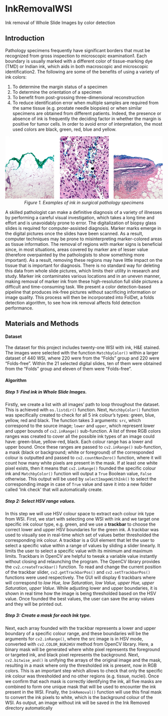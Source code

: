 # InkRemovalWSI
Ink removal of Whole Slide Images by color detection


## Introduction
Pathology specimens frequently have significant borders that must be recognized from gross inspection to microscopic examination1. 
Each boundary is usually marked with a different color of tissue-marking dye (TMD) or Indian ink, which aids in both macroscopic and microscopic identification2. 
The following are some of the benefits of using a variety of ink colors: 
1) To determine the margin status of a specimen 
2) To determine the orientation of a specimen 
3) To benefit from post-grossing three-dimensional reconstruction
4) To reduce identification error when multiple samples are required from the same tissue (e.g. prostate needle biopsies) or when similar specimens are obtained from different patients. 
Indeed, the presence or absence of ink is frequently the deciding factor in whether the margin is positive for tumor cells. 
In order to avoid error of interpretation, the most used colors are black, green, red, blue and yellow.

<p align="center">
<img src="Images/Picture1.png?raw=true" width="700" height="200"><br>
  <em>Figure 1. Examples of ink in surgical pathology specimens</em>
</p>

A skilled pathologist can make a definitive diagnosis of a variety of illnesses by performing a careful visual investigation, which takes a long time and effort and is unavoidably prone to error. 
The digitalization of biopsy glass slides is required for computer-assisted diagnosis. Marker marks emerge in the digital pictures once the slides have been scanned. As a result, computer techniques may be prone to misinterpreting marker-colored areas as tissue information. 
The removal of regions with marker signs is beneficial since, in most situations, areas covered by marker are of lesser value (therefore overpainted by the pathologists to show something more important). As a result, removing these regions may have little impact on the tissue that is important for diagnosis.
There is no standard way for deleting this data from whole slide pictures, which limits their utility in research and study. Marker ink contaminates various locations and in an uneven manner, making removal of marker ink from these high-resolution full slide pictures a difficult and time-consuming task. We present a color detection-based pipeline that produces ink-free pictures without sacrificing information or image quality. This process will then be incorporated into FolDet, a folds detection algorithm, to see how ink removal affects fold detection performance.

## Materials and Methods
#### Dataset
The dataset for this project includes twenty-one WSI with ink, H&E stained. The images were selected with the function ```MatchbyColor()``` within a larger dataset of 440 WSI, where 220 were from the “Folds” group and 220 were “Folds-free”. Within the 21 selected digital slides, ten of them were obtained from the “Folds” group and eleven of them were “Folds-free”.


#### Algorithm
##### Step 1: Find ink in Whole Slide Images.
Firstly, we create a list with all images’ path to loop throughout the dataset. This is achieved with ```os.listdir()``` function.
Next, ```MatchbyColor()``` function was specifically created to check for all 5 ink colour’s types: green, blue, yellow, red and black. The function takes 3 arguments: ```src```, which correspond to the source image; ```lower``` and ```upper```, which represent lower and upper bounds of ```cv2.inRange()``` sub-function.
A list of three RGB colors ranges was created to cover all the possible ink types of an image could have: green-blue, yellow-red, black. Each colour range has a lower and upper bound. 
 Once these ranges are passed to ```cv2.inRange()``` sub-function, a mask (black or background; white or foreground) of the corresponded colour is outputted and passed to ```cv2.countNonZero()``` function, where it will count how many white pixels are present in the mask. If at least one white pixel exists, then it means that ```cv2.inRange()``` founded the specific colour ink and ```MatchbyColor()``` function will output a ```True``` Boolean value, ```False``` otherwise. This output will be used by ```selectImageWithInk()``` to select the corresponding image in case of ```True``` value and save it into a new folder called 'Ink check' that will automatically create.

##### Step 2: Select HSV range values.
In this step we will use HSV colour space to extract each colour ink type from WSI. 
First, we start with selecting one WSI with ink and we target one specific ink colour type, e.g. green, and we use a **trackbar** to choose the correct lower and upper HSV boundaries for the green ink. A trackbar was used to visually see in real-time which set of values better thresholded the corresponding ink colour.
A trackbar is a GUI element that let the user to select a specific value within a range of values by sliding a slider linearly. It limits the user to select a specific value with its minimum and maximum limits. Trackbars in OpenCV are helpful to tweak a variable value instantly without closing and relaunching the program. 
The OpenCV library provides the ```cv2.createTrackbar()``` function. To read and change the current position of the trackbar slider, ```cv2.getTrackbarPos()``` and ```cv2.setTrackbarPos()``` functions were used respectively. The GUI will display 6 trackbars where will correspond to *low Hue, low Saturation, low Value, upper Hue, upper Saturation, upper Value*. While adjusting lower and upper boundaries, it is shown in real time how the image is being thresholded based on the HSV value. Once founded the best values, the user can save the array values and they will be printed out. 

##### Step 3: Create a mask for each Ink type.
Next, each array founded with the trackbar represents a lower and upper boundary of a specific colour range, and these boundaries will be the arguments for ```cv2.inRange()```, where the src image is in HSV mode, converted with ```cv2.COLOR_BGR2HSV``` method from OpenCV library. Here, a binary mask will be generated where white pixel represents the foreground or targeted ink, and black pixel represents the background. Next, ```cv2.bitwise_and()``` is unifying the arrays of the original image and the mask, resulting in a mask where only the thresholded ink is present, now in RGB colors. This is an important step which allows to check that only the specific ink colour was thresholded and no other regions (e.g. tissue, nuclei). 
Once we confirm that each mask is correctly identifying the ink, all five masks are combined to form one unique mask that will be used to encounter the ink present in the WSI. Finally, the ```InkRemoval()``` function will use this final mask to convert the ink pixels to white, which is the background colour of the WSI. As output, an image without ink will be saved in the Ink Removed directory automatically











